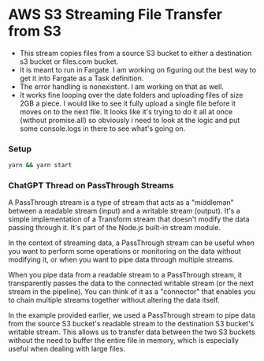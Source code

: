 # AWS S3 Streaming File Transfer from S3

- This stream copies files from a source S3 bucket to either a destination s3 bucket or files.com bucket.
- It is meant to run in Fargate. I am working on figuring out the best way to get it into Fargate as a Task definition.
- The error handling is nonexistent. I am working on that as well.
- It works fine looping over the date folders and uploading files of size 2GB a piece. I would like to see it fully upload a single file before it moves on to the next file. It looks like it's trying to do it all at once (without promise.all) so obviously i need to look at the logic and put some console.logs in there to see what's going on.

### Setup

```bash
yarn && yarn start
```

### ChatGPT Thread on PassThrough Streams

A PassThrough stream is a type of stream that acts as a "middleman" between a readable stream (input) and a writable stream (output). It's a simple implementation of a Transform stream that doesn't modify the data passing through it. It's part of the Node.js built-in stream module.

In the context of streaming data, a PassThrough stream can be useful when you want to perform some operations or monitoring on the data without modifying it, or when you want to pipe data through multiple streams.

When you pipe data from a readable stream to a PassThrough stream, it transparently passes the data to the connected writable stream (or the next stream in the pipeline). You can think of it as a "connector" that enables you to chain multiple streams together without altering the data itself.

In the example provided earlier, we used a PassThrough stream to pipe data from the source S3 bucket's readable stream to the destination S3 bucket's writable stream. This allows us to transfer data between the two S3 buckets without the need to buffer the entire file in memory, which is especially useful when dealing with large files.
